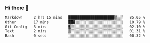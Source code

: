 ### Hi there 👋

<!--START_SECTION:waka-->

```txt
Markdown     2 hrs 15 mins   █████████████████████▒░░░   85.05 %
Other        17 mins         ██▓░░░░░░░░░░░░░░░░░░░░░░   10.79 %
Git Config   3 mins          ▓░░░░░░░░░░░░░░░░░░░░░░░░   02.10 %
Text         2 mins          ▒░░░░░░░░░░░░░░░░░░░░░░░░   01.31 %
Bash         0 secs          ░░░░░░░░░░░░░░░░░░░░░░░░░   00.32 %
```

<!--END_SECTION:waka-->
<!--
**Boombag0607/Boombag0607** is a ✨ _special_ ✨ repository because its `README.md` (this file) appears on your GitHub profile.

Here are some ideas to get you started:

- 🔭 I’m currently working on ...
- 🌱 I’m currently learning ...
- 👯 I’m looking to collaborate on ...
- 🤔 I’m looking for help with ...
- 💬 Ask me about ...
- 📫 How to reach me: ...
- 😄 Pronouns: ...
- ⚡ Fun fact: ...
-->
